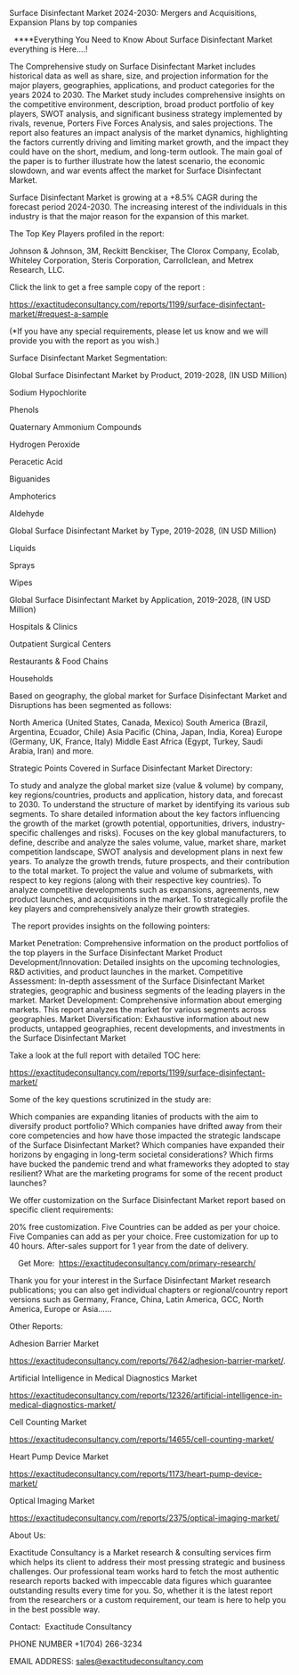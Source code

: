 Surface Disinfectant Market 2024-2030: Mergers and Acquisitions, Expansion Plans by top companies

  ****Everything You Need to Know About Surface Disinfectant Market everything is Here....!

The Comprehensive study on Surface Disinfectant Market includes historical data as well as share, size, and projection information for the major players, geographies, applications, and product categories for the years 2024 to 2030. The Market study includes comprehensive insights on the competitive environment, description, broad product portfolio of key players, SWOT analysis, and significant business strategy implemented by rivals, revenue, Porters Five Forces Analysis, and sales projections. The report also features an impact analysis of the market dynamics, highlighting the factors currently driving and limiting market growth, and the impact they could have on the short, medium, and long-term outlook. The main goal of the paper is to further illustrate how the latest scenario, the economic slowdown, and war events affect the market for Surface Disinfectant Market.

Surface Disinfectant Market is growing at a +8.5% CAGR during the forecast period 2024-2030. The increasing interest of the individuals in this industry is that the major reason for the expansion of this market.

The Top Key Players profiled in the report: 

Johnson & Johnson, 3M, Reckitt Benckiser, The Clorox Company, Ecolab, Whiteley Corporation, Steris Corporation, Carrollclean, and Metrex Research, LLC.

Click the link to get a free sample copy of the report :

https://exactitudeconsultancy.com/reports/1199/surface-disinfectant-market/#request-a-sample

(*If you have any special requirements, please let us know and we will provide you with the report as you wish.)

Surface Disinfectant Market Segmentation:

Global Surface Disinfectant Market by Product, 2019-2028, (IN USD Million)

Sodium Hypochlorite

Phenols

Quaternary Ammonium Compounds

Hydrogen Peroxide

Peracetic Acid

Biguanides

Amphoterics

Aldehyde

Global Surface Disinfectant Market by Type, 2019-2028, (IN USD Million)

Liquids

Sprays

Wipes

Global Surface Disinfectant Market by Application, 2019-2028, (IN USD Million)

Hospitals & Clinics

Outpatient Surgical Centers

Restaurants & Food Chains

Households

Based on geography, the global market for Surface Disinfectant Market and Disruptions has been segmented as follows:

North America (United States, Canada, Mexico)
South America (Brazil, Argentina, Ecuador, Chile)
Asia Pacific (China, Japan, India, Korea)
Europe (Germany, UK, France, Italy)
Middle East Africa (Egypt, Turkey, Saudi Arabia, Iran) and more.

Strategic Points Covered in Surface Disinfectant Market Directory:

To study and analyze the global market size (value & volume) by company, key regions/countries, products and application, history data, and forecast to 2030.
To understand the structure of market by identifying its various sub segments.
To share detailed information about the key factors influencing the growth of the market (growth potential, opportunities, drivers, industry-specific challenges and risks).
Focuses on the key global manufacturers, to define, describe and analyze the sales volume, value, market share, market competition landscape, SWOT analysis and development plans in next few years.
To analyze the growth trends, future prospects, and their contribution to the total market.
To project the value and volume of submarkets, with respect to key regions (along with their respective key countries).
To analyze competitive developments such as expansions, agreements, new product launches, and acquisitions in the market.
To strategically profile the key players and comprehensively analyze their growth strategies.

 The report provides insights on the following pointers:

Market Penetration: Comprehensive information on the product portfolios of the top players in the Surface Disinfectant Market
Product Development/Innovation: Detailed insights on the upcoming technologies, R&D activities, and product launches in the market.
Competitive Assessment: In-depth assessment of the Surface Disinfectant Market strategies, geographic and business segments of the leading players in the market.
Market Development: Comprehensive information about emerging markets. This report analyzes the market for various segments across geographies.
Market Diversification: Exhaustive information about new products, untapped geographies, recent developments, and investments in the Surface Disinfectant Market

Take a look at the full report with detailed TOC here:

https://exactitudeconsultancy.com/reports/1199/surface-disinfectant-market/

Some of the key questions scrutinized in the study are:

Which companies are expanding litanies of products with the aim to diversify product portfolio?
Which companies have drifted away from their core competencies and how have those impacted the strategic landscape of the Surface Disinfectant Market?
Which companies have expanded their horizons by engaging in long-term societal considerations?
Which firms have bucked the pandemic trend and what frameworks they adopted to stay resilient?
What are the marketing programs for some of the recent product launches?

We offer customization on the Surface Disinfectant Market report based on specific client requirements:

20% free customization.
Five Countries can be added as per your choice.
Five Companies can add as per your choice.
Free customization for up to 40 hours.
After-sales support for 1 year from the date of delivery.

    Get More:  https://exactitudeconsultancy.com/primary-research/

Thank you for your interest in the Surface Disinfectant Market research publications; you can also get individual chapters or regional/country report versions such as Germany, France, China, Latin America, GCC, North America, Europe or Asia……

Other Reports:

Adhesion Barrier Market

https://exactitudeconsultancy.com/reports/7642/adhesion-barrier-market/.

Artificial Intelligence in Medical Diagnostics Market

https://exactitudeconsultancy.com/reports/12326/artificial-intelligence-in-medical-diagnostics-market/

Cell Counting Market

https://exactitudeconsultancy.com/reports/14655/cell-counting-market/

Heart Pump Device Market

https://exactitudeconsultancy.com/reports/1173/heart-pump-device-market/

Optical Imaging Market

https://exactitudeconsultancy.com/reports/2375/optical-imaging-market/

About Us:

Exactitude Consultancy is a Market research & consulting services firm which helps its client to address their most pressing strategic and business challenges. Our professional team works hard to fetch the most authentic research reports backed with impeccable data figures which guarantee outstanding results every time for you. So, whether it is the latest report from the researchers or a custom requirement, our team is here to help you in the best possible way.

Contact:  Exactitude Consultancy

PHONE NUMBER +1(704) 266-3234

EMAIL ADDRESS: sales@exactitudeconsultancy.com
